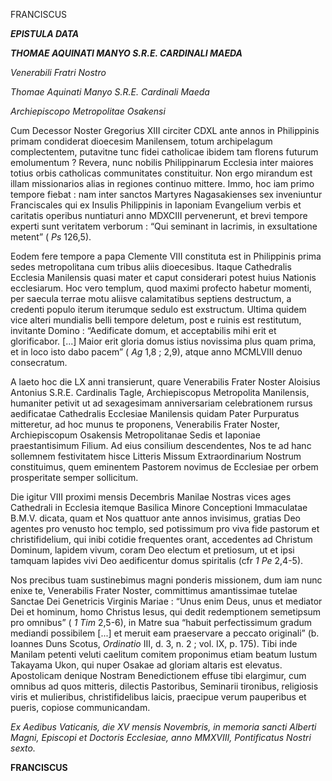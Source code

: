 FRANCISCUS

***EPISTULA DATA***

***THOMAE AQUINATI MANYO S.R.E. CARDINALI MAEDA***

*Venerabili Fratri Nostro*

*Thomae Aquinati Manyo S.R.E. Cardinali Maeda*

*Archiepiscopo Metropolitae Osakensi*

Cum Decessor Noster Gregorius XIII circiter CDXL ante annos in Philippinis primam condiderat dioecesim Manilensem, totum archipelagum complectentem, putavitne tunc fidei catholicae ibidem tam florens futurum emolumentum ? Revera, nunc nobilis Philippinarum Ecclesia inter maiores totius orbis catholicas communitates constituitur. Non ergo mirandum est illam missionarios alias in regiones continuo mittere. Immo, hoc iam primo tempore fiebat : nam inter sanctos Martyres Nagasakienses sex inveniuntur Franciscales qui ex Insulis Philippinis in Iaponiam Evangelium verbis et caritatis operibus nuntiaturi anno MDXCIII pervenerunt, et brevi tempore experti sunt veritatem verborum : “Qui seminant in lacrimis, in exsultatione metent” ( *Ps* 126,5).

Eodem fere tempore a papa Clemente VIII constituta est in Philippinis prima sedes metropolitana cum tribus aliis dioecesibus. Itaque Cathedralis Ecclesia Manilensis quasi mater et caput considerari potest huius Nationis ecclesiarum. Hoc vero templum, quod maximi profecto habetur momenti, per saecula terrae motu aliisve calamitatibus septiens destructum, a credenti populo iterum iterumque sedulo est exstructum. Ultima quidem vice alteri mundialis belli tempore deletum, post e ruinis est restitutum, invitante Domino : “Aedificate domum, et acceptabilis mihi erit et glorificabor. [...] Maior erit gloria domus istius novissima plus quam prima, et in loco isto dabo pacem” ( *Ag* 1,8 ; 2,9), atque anno MCMLVIII denuo consecratum.

A laeto hoc die LX anni transierunt, quare Venerabilis Frater Noster Aloisius Antonius S.R.E. Cardinalis Tagle, Archiepiscopus Metropolita Manilensis, humaniter petivit ut ad sexagesimam anniversariam celebrationem rursus aedificatae Cathedralis Ecclesiae Manilensis quidam Pater Purpuratus mitteretur, ad hoc munus te proponens, Venerabilis Frater Noster, Archiepiscopum Osakensis Metropolitanae Sedis et Iaponiae praestantisimum Filium. Ad eius consilium descendentes, Nos te ad hanc sollemnem festivitatem hisce Litteris Missum Extraordinarium Nostrum constituimus, quem eminentem Pastorem novimus de Ecclesiae per orbem prosperitate semper sollicitum.

Die igitur VIII proximi mensis Decembris Manilae Nostras vices ages Cathedrali in Ecclesia itemque Basilica Minore Conceptioni Immaculatae B.M.V. dicata, quam et Nos quattuor ante annos invisimus, gratias Deo agentes pro venusto hoc templo, sed potissimum pro viva fide pastorum et christifidelium, qui inibi cotidie frequentes orant, accedentes ad Christum Dominum, lapidem vivum, coram Deo electum et pretiosum, ut et ipsi tamquam lapides vivi Deo aedificentur domus spiritalis (cfr *1 Pe* 2,4-5).

Nos precibus tuam sustinebimus magni ponderis missionem, dum iam nunc enixe te, Venerabilis Frater Noster, committimus amantissimae tutelae Sanctae Dei Genetricis Virginis Mariae : “Unus enim Deus, unus et mediator Dei et hominum, homo Christus Iesus, qui dedit redemptionem semetipsum pro omnibus” ( *1 Tim* 2,5-6), in Matre sua “habuit perfectissimum gradum mediandi possibilem [...] et meruit eam praeservare a peccato originali” (b. Ioannes Duns Scotus, *Ordinatio* III, d. 3, n. 2 ; vol. IX, p. 175). Tibi inde Manilam petenti veluti caelitum comitem proponimus etiam beatum Iustum Takayama Ukon, qui nuper Osakae ad gloriam altaris est elevatus. Apostolicam denique Nostram Benedictionem effuse tibi elargimur, cum omnibus ad quos mitteris, dilectis Pastoribus, Seminarii tironibus, religiosis viris et mulieribus, christifidelibus laicis, praecipue verum pauperibus et pueris, copiose communicandam.

*Ex Aedibus Vaticanis, die XV mensis Novembris, in memoria sancti Alberti Magni, Episcopi et Doctoris Ecclesiae, anno MMXVIII, Pontificatus Nostri sexto.*

**FRANCISCUS**